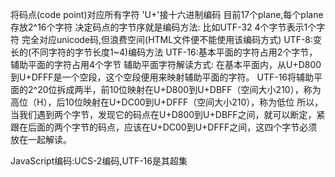 将码点(code point)对应所有字符
'U+'接十六进制编码
目前17个plane,每个plane存放2^16个字符
决定码点的字节序就是编码方法: 比如UTF-32 4个字节表示1个字符  完全对应unicode码,但浪费空间(HTML文件便不能使用该编码方式)
UTF-8:变长的(不同字符的字节长度1~4)编码方法
UTF-16:基本平面的字符占用2个字节，辅助平面的字符占用4个字节
	辅助平面字符解读方式:
		在基本平面内，从U+D800到U+DFFF是一个空段，这个空段便用来映射辅助平面的字符。
		UTF-16将辅助平面的2^20位拆成两半，前10位映射在U+D800到U+DBFF（空间大小210），称为高位（H），后10位映射在U+DC00到U+DFFF（空间大小210），称为低位
		所以，当我们遇到两个字节，发现它的码点在U+D800到U+DBFF之间，就可以断定，紧跟在后面的两个字节的码点，应该在U+DC00到U+DFFF之间，这四个字节必须放在一起解读。

JavaScript编码:UCS-2编码,UTF-16是其超集